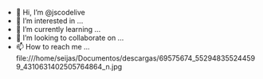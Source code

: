- 👋 Hi, I’m @jscodelive
- 👀 I’m interested in ...
- 🌱 I’m currently learning ...
- 💞️ I’m looking to collaborate on ...
- 📫 How to reach me ... 
file:///home/seijas/Documentos/descargas/69575674_552948355244599_4310631402505764864_n.jpg

<!---
js file:///home/seijas/Documentos/descargas/69575674_552948355244599_4310631402505764864_n.jpg

codelive/jscodelive is a ✨ special ✨ repository because its `README.md` (this file) appears on your GitHub profile.
You can click the Preview link to take a look at your changes.
--->

